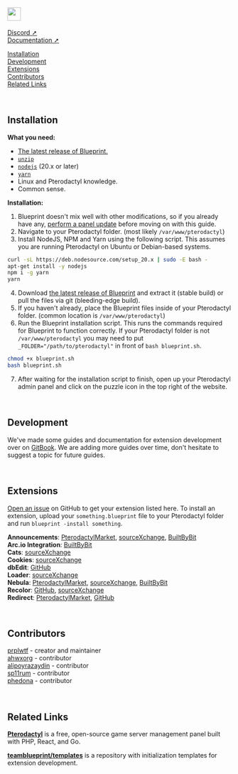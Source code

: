 <h2><img src="https://i.imgur.com/nBYQ4Bl.png" style="height:30px;padding-right:1px"></img></h2>

[Discord ➚](https://ptero.shop/community)\
[Documentation ➚](https://ptero.shop/docs)

[Installation](#installation)\
[Development](#development)\
[Extensions](#extensions)\
[Contributors](#contributors)\
[Related Links](#related-links)

<br/>

## Installation
**What you need:**
* [The latest release of Blueprint.](https://github.com/teamblueprint/main/releases/latest)
* [`unzip`](https://pkgs.org/download/unzip)
* [`nodejs`](https://nodejs.org) (20.x or later)
* [`yarn`](https://yarnpkg.com/)
* Linux and Pterodactyl knowledge.
* Common sense.

**Installation:**
1. Blueprint doesn't mix well with other modifications, so if you already have any, [perform a panel update](https://pterodactyl.io/panel/1.0/updating.html) before moving on with this guide.
2. Navigate to your Pterodactyl folder. (most likely `/var/www/pterodactyl`)
3. Install NodeJS, NPM and Yarn using the following script. This assumes you are running Pterodactyl on Ubuntu or Debian-based systems.
```sh
curl -sL https://deb.nodesource.com/setup_20.x | sudo -E bash -
apt-get install -y nodejs
npm i -g yarn
yarn
```
4. Download [the latest release of Blueprint](https://github.com/teamblueprint/main/releases/latest) and extract it (stable build) or pull the files via git (bleeding-edge build).
5. If you haven't already, place the Blueprint files inside of your Pterodactyl folder. (common location is `/var/www/pterodactyl`)
6. Run the Blueprint installation script. This runs the commands required for Blueprint to function correctly. If your Pterodactyl folder is not `/var/www/pterodactyl` you may need to put `_FOLDER="/path/to/pterodactyl"` in front of `bash blueprint.sh`.
```sh
chmod +x blueprint.sh
bash blueprint.sh
```
7. After waiting for the installation script to finish, open up your Pterodactyl admin panel and click on the puzzle icon in the top right of the website.

<br/>

## Development
We've made some guides and documentation for extension development over on [GitBook](https://ptero.shop/docs). We are adding more guides over time, don't hesitate to suggest a topic for future guides.

<br/>

## Extensions
[Open an issue](https://github.com/teamblueprint/main/issues) on GitHub to get your extension listed here. To install an extension, upload your `something.blueprint` file to your Pterodactyl folder and run `blueprint -install something`.

**Announcements**: [PterodactylMarket](https://pterodactylmarket.com/resource/679), [sourceXchange](https://www.sourcexchange.net/products/announcements), [BuiltByBit](https://builtbybit.com/resources/announcements-for-blueprint.32546/)\
**Arc.io Integration**: [BuiltByBit](https://builtbybit.com/resources/pterodactyl-v1-addon-arc-integration.32109/)\
**Cats**: [sourceXchange](https://www.sourcexchange.net/products/cats)\
**Cookies**: [sourceXchange](https://www.sourcexchange.net/products/cookies)\
**dbEdit**: [GitHub](https://github.com/prplwtf/blueprint-dbedit)\
**Loader**: [sourceXchange](https://www.sourcexchange.net/products/loader)\
**Nebula**: [PterodactylMarket](https://pterodactylmarket.com/resource/698), [sourceXchange](https://www.sourcexchange.net/products/nebula), [BuiltByBit](https://builtbybit.com/resources/nebula-for-blueprint.32442/)\
**Recolor**: [GitHub](https://github.com/sp11rum/recolor), [sourceXchange](https://www.sourcexchange.net/products/announcements)\
**Redirect**: [PterodactylMarket](https://pterodactylmarket.com/resource/664), [GitHub](https://github.com/prplwtf/blueprint-redirect)

<br/>

## Contributors
[prplwtf](https://github.com/prplwtf) - creator and maintainer\
[ahwxorg](https://github.com/ahwxorg) - contributor\
[alipoyrazaydin](https://github.com/alipoyrazaydin) - contributor\
[sp11rum](https://github.com/sp11rum) - contributor\
[phedona](https://github.com/Phedona) - contributor

<br/>

## Related Links
[**Pterodactyl**](https://pterodactyl.io/) is a free, open-source game server management panel built with PHP, React, and Go.

[**teamblueprint/templates**](https://github.com/teamblueprint/templates) is a repository with initialization templates for extension development.
